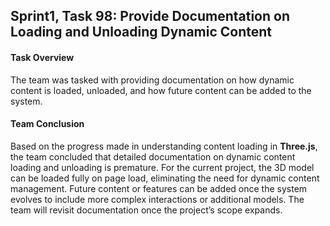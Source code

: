 ## Sprint1, Task 98: Provide Documentation on Loading and Unloading Dynamic Content

#### Task Overview
The team was tasked with providing documentation on how dynamic content is loaded, unloaded, and how future content can be added to the system.

#### Team Conclusion
Based on the progress made in understanding content loading in **Three.js**, the team concluded that detailed documentation on dynamic content loading and unloading is premature. For the current project, the 3D model can be loaded fully on page load, eliminating the need for dynamic content management. Future content or features can be added once the system evolves to include more complex interactions or additional models. The team will revisit documentation once the project’s scope expands.
